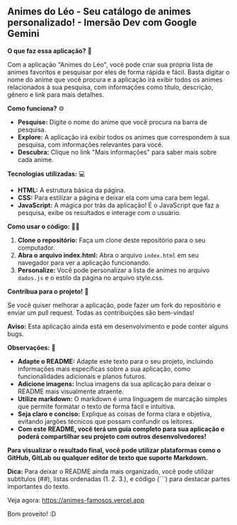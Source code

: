 ## Animes do Léo - Seu catálogo de animes personalizado! - Imersão Dev com Google Gemini

**O que faz essa aplicação?** 🤔

Com a aplicação "Animes do Léo", você pode criar sua própria lista de animes favoritos e pesquisar por eles de forma rápida e fácil. Basta digitar o nome do anime que você procura e a aplicação irá exibir todos os animes relacionados à sua pesquisa, com informações como título, descrição, gênero e link para mais detalhes.

**Como funciona?** ⚙

* **Pesquise:** Digite o nome do anime que você procura na barra de pesquisa.
* **Explore:** A aplicação irá exibir todos os animes que correspondem à sua pesquisa, com informações relevantes para você.
* **Descubra:** Clique no link "Mais informações" para saber mais sobre cada anime.

**Tecnologias utilizadas:** 💻

* **HTML:** A estrutura básica da página.
* **CSS:** Para estilizar a página e deixar ela com uma cara bem legal.
* **JavaScript:** A mágica por trás da aplicação! É o JavaScript que faz a pesquisa, exibe os resultados e interage com o usuário.

**Como usar o código:** 👩‍💻

1. **Clone o repositório:** Faça um clone deste repositório para o seu computador.
2. **Abra o arquivo index.html:** Abra o arquivo `index.html` em seu navegador para ver a aplicação funcionando.
3. **Personalize:** Você pode personalizar a lista de animes no arquivo `dados.js` e o estilo da página no arquivo style.css.

**Contribua para o projeto!** 🔨

Se você quiser melhorar a aplicação, pode fazer um fork do repositório e enviar um pull request. Todas as contribuições são bem-vindas!

**Aviso:** Esta aplicação ainda está em desenvolvimento e pode conter alguns bugs.

**Observações:** 👀

* **Adapte o README:** Adapte este texto para o seu projeto, incluindo informações mais específicas sobre a sua aplicação, como funcionalidades adicionais e planos futuros.
* **Adicione imagens:** Inclua imagens da sua aplicação para deixar o README mais visualmente atraente.
* **Utilize markdown:** O markdown é uma linguagem de marcação simples que permite formatar o texto de forma fácil e intuitiva.
* **Seja claro e conciso:** Explique as coisas de forma clara e objetiva, evitando jargões técnicos que possam confundir os leitores.
* **Com este README, você terá um guia completo para sua aplicação e poderá compartilhar seu projeto com outros desenvolvedores!**

**Para visualizar o resultado final, você pode utilizar plataformas como o GitHub, GitLab ou qualquer editor de texto que suporte Markdown.**

**Dica:** Para deixar o README ainda mais organizado, você pode utilizar subtítulos (##), listas ordenadas (1. 2. 3.), e código (```) para destacar partes importantes do texto.

Veja agora:
https://animes-famosos.vercel.app

Bom proveito! :D 
